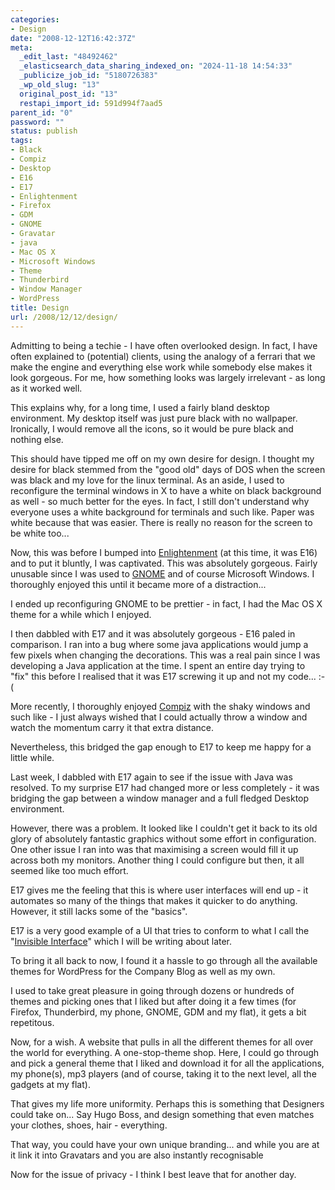 ```yaml
---
categories:
- Design
date: "2008-12-12T16:42:37Z"
meta:
  _edit_last: "48492462"
  _elasticsearch_data_sharing_indexed_on: "2024-11-18 14:54:33"
  _publicize_job_id: "5180726383"
  _wp_old_slug: "13"
  original_post_id: "13"
  restapi_import_id: 591d994f7aad5
parent_id: "0"
password: ""
status: publish
tags:
- Black
- Compiz
- Desktop
- E16
- E17
- Enlightenment
- Firefox
- GDM
- GNOME
- Gravatar
- java
- Mac OS X
- Microsoft Windows
- Theme
- Thunderbird
- Window Manager
- WordPress
title: Design
url: /2008/12/12/design/
---
```


Admitting to being a techie - I have often overlooked design. In fact, I have
often explained to (potential) clients, using the analogy of a ferrari that we
make the engine and everything else work while somebody else makes it look
gorgeous. For me, how something looks was largely irrelevant - as long as it
worked well.

This explains why, for a long time, I used a fairly bland desktop environment.
My desktop itself was just pure black with no wallpaper. Ironically, I would
remove all the icons, so it would be pure black and nothing else.

This should have tipped me off on my own desire for design. I thought my desire
for black stemmed from the "good old" days of DOS when the screen was black and
my love for the linux terminal. As an aside, I used to reconfigure the terminal
windows in X to have a white on black background as well - so much better for
the eyes. In fact, I still don't understand why everyone uses a white background
for terminals and such like. Paper was white because that was easier. There is
really no reason for the screen to be white too...

Now, this was before I bumped into
[Enlightenment](http://www.enlightenment.org/ "Beauty at your fingertips") (at
this time, it was E16) and to put it bluntly, I was captivated. This was
absolutely gorgeous. Fairly unusable since I was used to
[GNOME](http://www.gnome.org/ "The Free Software Desktop Project") and of course
Microsoft Windows. I thoroughly enjoyed this until it became more of a
distraction...

I ended up reconfiguring GNOME to be prettier - in fact, I had the Mac OS X
theme for a while which I enjoyed.

I then dabbled with E17 and it was absolutely gorgeous - E16 paled in
comparison. I ran into a bug where some java applications would jump a few
pixels when changing the decorations. This was a real pain since I was
developing a Java application at the time. I spent an entire day trying to "fix"
this before I realised that it was E17 screwing it up and not my code... :-(

More recently, I thoroughly enjoyed
[Compiz](http://compiz.org/ "A Compositing Window Manager") with the shaky
windows and such like - I just always wished that I could actually throw a
window and watch the momentum carry it that extra distance.

Nevertheless, this bridged the gap enough to E17 to keep me happy for a little
while.

Last week, I dabbled with E17 again to see if the issue with Java was resolved.
To my surprise E17 had changed more or less completely - it was bridging the gap
between a window manager and a full fledged Desktop environment.

However, there was a problem. It looked like I couldn't get it back to its old
glory of absolutely fantastic graphics without some effort in configuration. One
other issue I ran into was that maximising a screen would fill it up across both
my monitors. Another thing I could configure but then, it all seemed like too
much effort.

E17 gives me the feeling that this is where user interfaces will end up - it
automates so many of the things that makes it quicker to do anything. However,
it still lacks some of the "basics".

E17 is a very good example of a UI that tries to conform to what I call the
"[Invisible Interface](/2008/12/12/invisible-interface/ "Invisible Interface")"
which I will be writing about later.

To bring it all back to now, I found it a hassle to go through all the available
themes for WordPress for the Company Blog as well as my own.

I used to take great pleasure in going through dozens or hundreds of themes and
picking ones that I liked but after doing it a few times (for Firefox,
Thunderbird, my phone, GNOME, GDM and my flat), it gets a bit repetitous.

Now, for a wish. A website that pulls in all the different themes for all over
the world for everything. A one-stop-theme shop. Here, I could go through and
pick a general theme that I liked and download it for all the applications, my
phone(s), mp3 players (and of course, taking it to the next level, all the
gadgets at my flat).

That gives my life more uniformity. Perhaps this is something that Designers
could take on... Say Hugo Boss, and design something that even matches your
clothes, shoes, hair - everything.

That way, you could have your own unique branding... and while you are at it
link it into Gravatars and you are also instantly recognisable

Now for the issue of privacy - I think I best leave that for another day.

